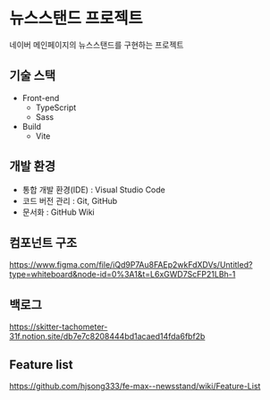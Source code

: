 # 뉴스스탠드 프로젝트
네이버 메인페이지의 뉴스스탠드를 구현하는 프로젝트

## 기술 스택

- Front-end
    - TypeScript
    - Sass
- Build
    - Vite

## 개발 환경

- 통합 개발 환경(IDE) : Visual Studio Code
- 코드 버전 관리 : Git, GitHub
- 문서화 : GitHub Wiki

## 컴포넌트 구조
https://www.figma.com/file/iQd9P7Au8FAEp2wkFdXDVs/Untitled?type=whiteboard&node-id=0%3A1&t=L6xGWD7ScFP21LBh-1

## 백로그
https://skitter-tachometer-31f.notion.site/db7e7c8208444bd1acaed14fda6fbf2b

## Feature list
https://github.com/hjsong333/fe-max--newsstand/wiki/Feature-List
